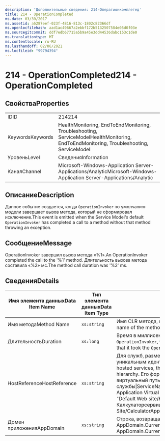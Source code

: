 ```yaml
---
description: 'Дополнительные сведения: 214-Оператионкомплетед'
title: 214 - OperationCompleted
ms.date: 03/30/2017
ms.assetid: a6287eef-023f-4816-813c-1802c82366df
ms.openlocfilehash: aad1ac49667a2ebbf172b5132507584e05d0f03e
ms.sourcegitcommit: ddf7edb67715a5b9a45e3dd44536dabc153c1de0
ms.translationtype: MT
ms.contentlocale: ru-RU
ms.lasthandoff: 02/06/2021
ms.locfileid: "99794394"
---
```

# <a name="214---operationcompleted"></a><span data-ttu-id="ffdda-103">214 - OperationCompleted</span><span class="sxs-lookup"><span data-stu-id="ffdda-103">214 - OperationCompleted</span></span>

## <a name="properties"></a><span data-ttu-id="ffdda-104">Свойства</span><span class="sxs-lookup"><span data-stu-id="ffdda-104">Properties</span></span>  
  
|||  
|-|-|  
|<span data-ttu-id="ffdda-105">ID</span><span class="sxs-lookup"><span data-stu-id="ffdda-105">ID</span></span>|<span data-ttu-id="ffdda-106">214</span><span class="sxs-lookup"><span data-stu-id="ffdda-106">214</span></span>|  
|<span data-ttu-id="ffdda-107">Keywords</span><span class="sxs-lookup"><span data-stu-id="ffdda-107">Keywords</span></span>|<span data-ttu-id="ffdda-108">HealthMonitoring, EndToEndMonitoring, Troubleshooting, ServiceModel</span><span class="sxs-lookup"><span data-stu-id="ffdda-108">HealthMonitoring, EndToEndMonitoring, Troubleshooting, ServiceModel</span></span>|  
|<span data-ttu-id="ffdda-109">Уровень</span><span class="sxs-lookup"><span data-stu-id="ffdda-109">Level</span></span>|<span data-ttu-id="ffdda-110">Сведения</span><span class="sxs-lookup"><span data-stu-id="ffdda-110">Information</span></span>|  
|<span data-ttu-id="ffdda-111">Канал</span><span class="sxs-lookup"><span data-stu-id="ffdda-111">Channel</span></span>|<span data-ttu-id="ffdda-112">Microsoft-Windows-Application Server-Applications/Analytic</span><span class="sxs-lookup"><span data-stu-id="ffdda-112">Microsoft-Windows-Application Server-Applications/Analytic</span></span>|  
  
## <a name="description"></a><span data-ttu-id="ffdda-113">Описание</span><span class="sxs-lookup"><span data-stu-id="ffdda-113">Description</span></span>  

 <span data-ttu-id="ffdda-114">Данное событие создается, когда `OperationInvoker` по умолчанию модели завершает вызов метода, который не сформировал исключение.</span><span class="sxs-lookup"><span data-stu-id="ffdda-114">This event is emitted when the Service Model's default `OperationInvoker` has completed a call to a method without that method throwing an exception.</span></span>  
  
## <a name="message"></a><span data-ttu-id="ffdda-115">Сообщение</span><span class="sxs-lookup"><span data-stu-id="ffdda-115">Message</span></span>  

 <span data-ttu-id="ffdda-116">OperationInvoker завершил вызов метода «%1».</span><span class="sxs-lookup"><span data-stu-id="ffdda-116">An OperationInvoker completed the call to the '%1' method.</span></span> <span data-ttu-id="ffdda-117">Длительность вызова метода составила «%2» мс.</span><span class="sxs-lookup"><span data-stu-id="ffdda-117">The method call duration was '%2' ms.</span></span>  
  
## <a name="details"></a><span data-ttu-id="ffdda-118">Сведения</span><span class="sxs-lookup"><span data-stu-id="ffdda-118">Details</span></span>  
  
|<span data-ttu-id="ffdda-119">Имя элемента данных</span><span class="sxs-lookup"><span data-stu-id="ffdda-119">Data Item Name</span></span>|<span data-ttu-id="ffdda-120">Тип элемента данных</span><span class="sxs-lookup"><span data-stu-id="ffdda-120">Data Item Type</span></span>|<span data-ttu-id="ffdda-121">Описание</span><span class="sxs-lookup"><span data-stu-id="ffdda-121">Description</span></span>|  
|--------------------|--------------------|-----------------|  
|<span data-ttu-id="ffdda-122">Имя метода</span><span class="sxs-lookup"><span data-stu-id="ffdda-122">Method Name</span></span>|`xs:string`|<span data-ttu-id="ffdda-123">Имя CLR метода, который был вызван `OperationInvoker`.</span><span class="sxs-lookup"><span data-stu-id="ffdda-123">The CLR name of the method that was invoked by the `OperationInvoker`.</span></span>|  
|<span data-ttu-id="ffdda-124">Длительность</span><span class="sxs-lookup"><span data-stu-id="ffdda-124">Duration</span></span>|`xs:long`|<span data-ttu-id="ffdda-125">Время в миллисекундах, которое потребовалось `OperationInvoker`, чтобы вызвать метод.</span><span class="sxs-lookup"><span data-stu-id="ffdda-125">The time, in milliseconds, that it took the `OperationInvoker` to invoke the method.</span></span>|  
|<span data-ttu-id="ffdda-126">HostReference</span><span class="sxs-lookup"><span data-stu-id="ffdda-126">HostReference</span></span>|`xs:string`|<span data-ttu-id="ffdda-127">Для служб, размещенных на сервере, это поле служит уникальным идентификатором службы в веб-иерархии.</span><span class="sxs-lookup"><span data-stu-id="ffdda-127">For web-hosted services, this field uniquely identifies the service in the Web hierarchy.</span></span> <span data-ttu-id="ffdda-128">Его формат определяется как "имя веб-сайта виртуальный путь к приложению&#124;виртуальный путь службы&#124;ServiceName".</span><span class="sxs-lookup"><span data-stu-id="ffdda-128">Its format is defined as 'Web Site Name Application Virtual Path&#124;Service Virtual Path&#124;ServiceName'.</span></span> <span data-ttu-id="ffdda-129">Пример: "Default Web site/Калкулатораппликатион&#124;/Калкулаторсервице.СВК&#124;CalculatorService".</span><span class="sxs-lookup"><span data-stu-id="ffdda-129">Example: 'Default Web Site/CalculatorApplication&#124;/CalculatorService.svc&#124;CalculatorService'.</span></span>|  
|<span data-ttu-id="ffdda-130">Домен приложения</span><span class="sxs-lookup"><span data-stu-id="ffdda-130">AppDomain</span></span>|`xs:string`|<span data-ttu-id="ffdda-131">Строка, возвращаемая AppDomain.CurrentDomain.FriendlyName.</span><span class="sxs-lookup"><span data-stu-id="ffdda-131">The string returned by AppDomain.CurrentDomain.FriendlyName.</span></span>|
